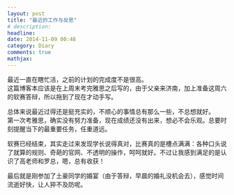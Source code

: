 ```yaml
---
layout: post
title: "最近的工作与反思"
# description: 
headline: 
date: 2014-11-09 00:48
category: Diary
comments: true
mathjax: 
---
```


最近一直在瞎忙活，之前的计划的完成度不是很高。  
这篇博客本应该是在上周末考完雅思之后写的，由于父亲来济南，加上准备这周六的软赛答辩，所以拖到了现在才动手写。

总体来说最近过得还是挺充实的，不顺心的事情总有那么一些，不总想就好。  
第一次考雅思，确实没有努力准备，现在成绩还没有出来，想必不会乐观。总要时刻提醒当下的最重要任务，任重道远。  

软赛已经结束，其实走过来发现学长说得真对，比赛真的是槽点满满：各种口头说了就算的规则、奇葩的官网、不透明的操作，呵呵就好。不过让我感到满足的是认识了高老师和罗总，嗯，总有收获！

最后就是刚参加了土豪同学的婚宴（由于答辩，早晨的婚礼没机会去），感觉时间流逝好快，让人猝不及防呢。